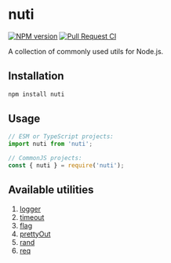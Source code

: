 # nuti

[![NPM version][npm-img]][npm-url]
[![Pull Request CI][ci-img]][ci-url]

A collection of commonly used utils for Node.js.

## Installation

```bash
npm install nuti
```

## Usage

```js
// ESM or TypeScript projects:
import nuti from 'nuti';

// CommonJS projects:
const { nuti } = require('nuti');
```

## Available utilities

1. [logger](./docs/logger.md)
2. [timeout](./docs/timeout.md)
3. [flag](./docs/flag.md)
4. [prettyOut](./docs/prettyOut.md)
5. [rand](./docs/rand.md)
6. [req](./docs/httpClient.md)

[npm-img]: https://img.shields.io/npm/v/nuti.svg
[npm-url]: https://www.npmjs.com/package/nuti
[ci-img]: https://github.com/andr-ii/nuti/actions/workflows/continuous_integration.yml/badge.svg
[ci-url]: https://github.com/andr-ii/nuti/actions/workflows/continuous_integration.yml
